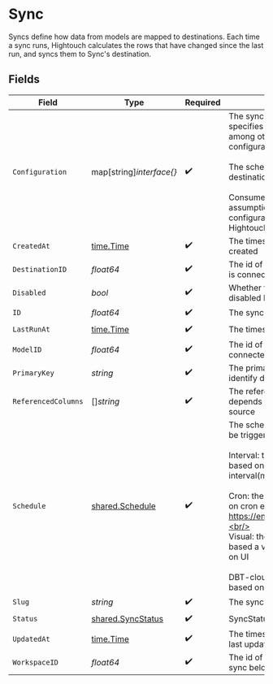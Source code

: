 # Sync

Syncs define how data from models are mapped to destinations. Each time a
sync runs, Hightouch calculates the rows that have changed since the last
run, and syncs them to Sync's destination.


## Fields

| Field                                                                                                                                                                                                                                                                                                                                                                                                | Type                                                                                                                                                                                                                                                                                                                                                                                                 | Required                                                                                                                                                                                                                                                                                                                                                                                             | Description                                                                                                                                                                                                                                                                                                                                                                                          |
| ---------------------------------------------------------------------------------------------------------------------------------------------------------------------------------------------------------------------------------------------------------------------------------------------------------------------------------------------------------------------------------------------------- | ---------------------------------------------------------------------------------------------------------------------------------------------------------------------------------------------------------------------------------------------------------------------------------------------------------------------------------------------------------------------------------------------------- | ---------------------------------------------------------------------------------------------------------------------------------------------------------------------------------------------------------------------------------------------------------------------------------------------------------------------------------------------------------------------------------------------------- | ---------------------------------------------------------------------------------------------------------------------------------------------------------------------------------------------------------------------------------------------------------------------------------------------------------------------------------------------------------------------------------------------------- |
| `Configuration`                                                                                                                                                                                                                                                                                                                                                                                      | map[string]*interface{}*                                                                                                                                                                                                                                                                                                                                                                             | :heavy_check_mark:                                                                                                                                                                                                                                                                                                                                                                                   | The sync's configuration. This specifies how data is mapped, among other<br/>configuration.<br/><br/>The schema depends on the destination type.<br/><br/>Consumers should NOT make assumptions on the contents of the<br/>configuration. It may change as Hightouch updates its internal code.                                                                                                      |
| `CreatedAt`                                                                                                                                                                                                                                                                                                                                                                                          | [time.Time](https://pkg.go.dev/time#Time)                                                                                                                                                                                                                                                                                                                                                            | :heavy_check_mark:                                                                                                                                                                                                                                                                                                                                                                                   | The timestamp when the sync was created                                                                                                                                                                                                                                                                                                                                                              |
| `DestinationID`                                                                                                                                                                                                                                                                                                                                                                                      | *float64*                                                                                                                                                                                                                                                                                                                                                                                            | :heavy_check_mark:                                                                                                                                                                                                                                                                                                                                                                                   | The id of the Destination that sync is connected to                                                                                                                                                                                                                                                                                                                                                  |
| `Disabled`                                                                                                                                                                                                                                                                                                                                                                                           | *bool*                                                                                                                                                                                                                                                                                                                                                                                               | :heavy_check_mark:                                                                                                                                                                                                                                                                                                                                                                                   | Whether the sync has been disabled by the user.                                                                                                                                                                                                                                                                                                                                                      |
| `ID`                                                                                                                                                                                                                                                                                                                                                                                                 | *float64*                                                                                                                                                                                                                                                                                                                                                                                            | :heavy_check_mark:                                                                                                                                                                                                                                                                                                                                                                                   | The sync's id                                                                                                                                                                                                                                                                                                                                                                                        |
| `LastRunAt`                                                                                                                                                                                                                                                                                                                                                                                          | [time.Time](https://pkg.go.dev/time#Time)                                                                                                                                                                                                                                                                                                                                                            | :heavy_check_mark:                                                                                                                                                                                                                                                                                                                                                                                   | The timestamp of the last sync run                                                                                                                                                                                                                                                                                                                                                                   |
| `ModelID`                                                                                                                                                                                                                                                                                                                                                                                            | *float64*                                                                                                                                                                                                                                                                                                                                                                                            | :heavy_check_mark:                                                                                                                                                                                                                                                                                                                                                                                   | The id of the Model that sync is connected to                                                                                                                                                                                                                                                                                                                                                        |
| `PrimaryKey`                                                                                                                                                                                                                                                                                                                                                                                         | *string*                                                                                                                                                                                                                                                                                                                                                                                             | :heavy_check_mark:                                                                                                                                                                                                                                                                                                                                                                                   | The primary key that sync uses to identify data from source                                                                                                                                                                                                                                                                                                                                          |
| `ReferencedColumns`                                                                                                                                                                                                                                                                                                                                                                                  | []*string*                                                                                                                                                                                                                                                                                                                                                                                           | :heavy_check_mark:                                                                                                                                                                                                                                                                                                                                                                                   | The reference column that sync depends on to sync data from source                                                                                                                                                                                                                                                                                                                                   |
| `Schedule`                                                                                                                                                                                                                                                                                                                                                                                           | [shared.Schedule](../../../pkg/models/shared/schedule.md)                                                                                                                                                                                                                                                                                                                                            | :heavy_check_mark:                                                                                                                                                                                                                                                                                                                                                                                   | The scheduling configuration. It can be triggerd based on several ways:<br/><br/>Interval: the sync will be trigged based on certain interval(minutes/hours/days/weeks)<br/><br/>Cron: the sync will be trigged based on cron expression https://en.wikipedia.org/wiki/Cron.<br/><br/>Visual: the sync will be trigged based a visual cron configuration on UI<br/><br/>DBT-cloud: the sync will be trigged based on a dbt cloud job |
| `Slug`                                                                                                                                                                                                                                                                                                                                                                                               | *string*                                                                                                                                                                                                                                                                                                                                                                                             | :heavy_check_mark:                                                                                                                                                                                                                                                                                                                                                                                   | The sync's slug                                                                                                                                                                                                                                                                                                                                                                                      |
| `Status`                                                                                                                                                                                                                                                                                                                                                                                             | [shared.SyncStatus](../../../pkg/models/shared/syncstatus.md)                                                                                                                                                                                                                                                                                                                                        | :heavy_check_mark:                                                                                                                                                                                                                                                                                                                                                                                   | SyncStatus                                                                                                                                                                                                                                                                                                                                                                                           |
| `UpdatedAt`                                                                                                                                                                                                                                                                                                                                                                                          | [time.Time](https://pkg.go.dev/time#Time)                                                                                                                                                                                                                                                                                                                                                            | :heavy_check_mark:                                                                                                                                                                                                                                                                                                                                                                                   | The timestamp when the sync was last updated                                                                                                                                                                                                                                                                                                                                                         |
| `WorkspaceID`                                                                                                                                                                                                                                                                                                                                                                                        | *float64*                                                                                                                                                                                                                                                                                                                                                                                            | :heavy_check_mark:                                                                                                                                                                                                                                                                                                                                                                                   | The id of the workspace that the sync belongs to                                                                                                                                                                                                                                                                                                                                                     |